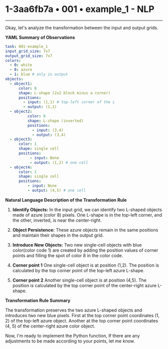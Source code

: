 # 1-3aa6fb7a • 001 • example_1 - NLP

---
Okay, let's analyze the transformation between the input and output grids.

**YAML Summary of Observations**

```yaml
task: 001-example_1
input_grid_size: 7x7
output_grid_size: 7x7
colors:
  - 0: white
  - 8: azure
  - 1: blue # only in output
objects:
  - object1:
      color: 8
      shape: L-shape (2x2 block minus a corner)
      positions:
        - input: (1,1) # top-left corner of the L
        - output: (1,1)
  - object2:
          color: 8
          shape: L-shape (inverted)
          positions:
            - input: (3,4)
            - output: (3,4)
  - object3:
      color: 1
      shape: single cell
      positions:
           - input: None
           - output: (1,2) # one cell
  - object4:
      color: 1
      shape: single cell
      positions:
          - input: None
          - output: (4,5) # one cell
```

**Natural Language Description of the Transformation Rule**

1.  **Identify Objects:** In the input grid, we can identify two L-shaped objects made of azure (color 8) pixels. One L-shape is in the top-left corner, and the other, inverted, is near the center-right.

2.  **Object Persistence:** These azure objects remain in the same positions and maintain their shapes in the output grid.

3. **Introduce New Objects:** Two new single-cell objects with blue color(color code 1) are created by adding the position values of corner points and filling the spot of color 8 in the color code.

4. **Corner point 1** One single-cell object is at position (1,2). The position is calculated by the top corner point of the top-left azure L-shape.

5. **Corner point 2** Another single-cell object is at position (4,5). The position is calculated by the top corner point of the center-right azure L-shape.

**Transformation Rule Summary**

The transformation preserves the two azure L-shaped objects and introduces two new blue pixels. First at the top corner point coordinates (1, 2) of the top-left azure object. Another at the top corner point coordinates (4, 5) of the center-right azure color object.

Now, I'm ready to implement the Python function, If there are any adjustments to be made according to your points, let me know.

